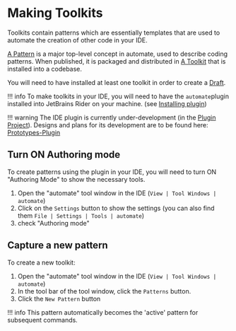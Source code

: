 # Making Toolkits

Toolkits contain patterns which are essentially templates that are used to automate the creation of other code in your IDE.

[A Pattern](reference.md#pattern) is a major top-level concept in automate, used to describe coding patterns. When published, it is packaged and distributed in [A Toolkit](reference.md#toolkit) that is installed into a codebase.

You will need to have installed at least one toolkit in order to create a [Draft](reference.md#draft).

!!! info
    To make toolkits in your IDE, you will need to have the `automate`plugin installed into JetBrains Rider on your machine. (see [Installing plugin](installation-rider-plugin.md))

!!! warning
    The IDE plugin is currently under-development (in the [Plugin Project](https://github.com/jezzsantos/automate.plugin-rider)). Designs and plans for its development are to be found here: [Prototypes-Plugin](https://github.com/jezzsantos/automate/tree/main/discovery/prototypes/ide)

## Turn ON Authoring mode

To create patterns using the plugin in your IDE, you will need to turn ON "Authoring Mode" to show the necessary tools.

1. Open the "automate" tool window in the IDE (`View | Tool Windows | automate`)
2. Click on the `Settings` button to show the settings (you can also find them `File | Settings | Tools | automate`)
3. check "Authoring mode"

## Capture a new pattern

To create a new toolkit:

1. Open the "automate" tool window in the IDE (`View | Tool Windows | automate`)
2. In the tool bar of the tool window, click the `Patterns` button.
3. Click the `New Pattern` button

!!! info
    This pattern automatically becomes the 'active' pattern for subsequent commands.